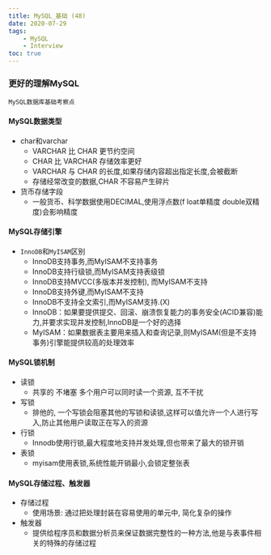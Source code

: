 ```yaml
---
title: MySQL_基础 (48)
date: 2020-07-29
tags: 
    - MySQL 
    - Interview
toc: true
---
```


### 更好的理解MySQL
    MySQL数据库基础考察点

<!-- more -->

#### MySQL数据类型
- char和varchar
    * VARCHAR 比 CHAR 更节约空间
    * CHAR 比 VARCHAR 存储效率更好
    * VARCHAR 与 CHAR 的长度,如果存储内容超出指定长度,会被截断
    * 存储经常改变的数据,CHAR 不容易产生碎片
- 货币存储字段
    * 一般货币、科学数据使用DECIMAL,使用浮点数(f loat单精度 double双精度)会影响精度

#### MySQL存储引擎
- `InnoDB`和`MyISAM`区别
    * InnoDB支持事务,而MyISAM不支持事务
    * InnoDB支持行级锁,而MyISAM支持表级锁
    * InnoDB支持MVCC(多版本并发控制), 而MyISAM不支持
    * InnoDB支持外键,而MyISAM不支持
    * InnoDB不支持全文索引,而MyISAM支持.(X)
    * InnoDB：如果要提供提交、回滚、崩溃恢复能力的事务安全(ACID兼容)能力,并要求实现并发控制,InnoDB是一个好的选择
    * MyISAM：如果数据表主要用来插入和查询记录,则MyISAM(但是不支持事务)引擎能提供较高的处理效率

#### MySQL锁机制
- 读锁
    * 共享的 不堵塞 多个用户可以同时读一个资源, 互不干扰
- 写锁
    * 排他的, 一个写锁会阻塞其他的写锁和读锁,这样可以值允许一个人进行写入,防止其他用户读取正在写入的资源
- 行锁
    * Innodb使用行锁,最大程度地支持并发处理,但也带来了最大的锁开销
- 表锁
    * myisam使用表锁,系统性能开销最小,会锁定整张表

#### MySQL存储过程、触发器
- 存储过程
    * 使用场景: 通过把处理封装在容易使用的单元中, 简化复杂的操作
- 触发器
    * 提供给程序员和数据分析员来保证数据完整性的一种方法,他是与表事件相关的特殊的存储过程


